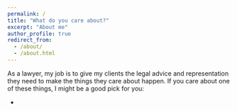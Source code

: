 ```yaml
---
permalink: /
title: "What do you care about?"
excerpt: "About me"
author_profile: true
redirect_from: 
  - /about/
  - /about.html
---
```


As a lawyer, my job is to give my clients the legal advice and representation they need to make the things they care about happen. If you care about one of these things, I might be a good pick for you:

* 




